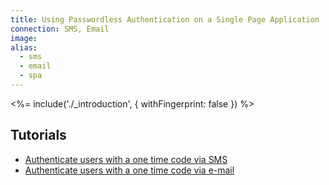 ```yaml
---
title: Using Passwordless Authentication on a Single Page Application
connection: SMS, Email
image:
alias:
  - sms
  - email
  - spa
---
```


<%= include('./_introduction', { withFingerprint: false }) %>

## Tutorials

 - [Authenticate users with a one time code via SMS](spa-sms)
 - [Authenticate users with a one time code via e-mail](spa-email)